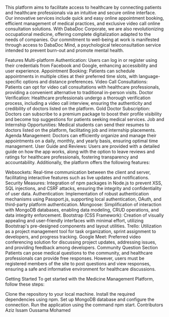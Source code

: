 This platform aims to facilitate access to healthcare by connecting patients and healthcare professionals via an intuitive and secure online interface. Our innovative services include quick and easy online appointment booking, efficient management of medical practices, and exclusive video call online consultation solutions. With DabaDoc Corporate, we are also revolutionizing occupational medicine, offering complete digitalization adapted to the needs of companies. Our commitment to well-being at work is manifested through access to DabaDoc Mind, a psychological teleconsultation service intended to prevent burn-out and promote mental health.

Features
Multi-platform Authentication: Users can log in or register using their credentials from Facebook and Google, enhancing accessibility and user experience.
Appointment Booking: Patients can schedule appointments in multiple cities at their preferred time slots, with language-specific options and distance preferences.
Video Call Consultations: Patients can opt for video call consultations with healthcare professionals, providing a convenient alternative to traditional in-person visits.
Doctor Verification: Healthcare professionals undergo a thorough verification process, including a video call interview, ensuring the authenticity and credibility of doctors listed on the platform.
Gold Doctor Subscription: Doctors can subscribe to a premium package to boost their profile visibility and become top suggestions for patients seeking medical services.
Job and Internship Opportunities: Medical students can send their resumes to doctors listed on the platform, facilitating job and internship placements.
Agenda Management: Doctors can efficiently organize and manage their appointments on a daily, monthly, and yearly basis, ensuring optimal time management.
User Guide and Reviews: Users are provided with a detailed guide on how the app works, along with the option to leave reviews and ratings for healthcare professionals, fostering transparency and accountability.
Additionally, the platform offers the following features:

Websockets: Real-time communication between the client and server, facilitating interactive features such as live updates and notifications.
Security Measures: Integration of npm packages in Node.js to prevent XSS, SQL injections, and CSRF attacks, ensuring the integrity and confidentiality of user data.
Authentication: Implementation of robust authentication mechanisms using Passport.js, supporting local authentication, OAuth, and third-party platform authentication.
Mongoose: Simplification of interaction with MongoDB databases, enabling data modeling, CRUD operations, and data integrity enforcement.
Bootstrap (CSS Framework): Creation of visually appealing and user-friendly interfaces with minimal effort, utilizing Bootstrap's pre-designed components and layout utilities.
Trello: Utilization as a project management tool for task organization, sprint assignment to developers, and progress tracking.
Google Meet: Preferred video conferencing solution for discussing project updates, addressing issues, and providing feedback among developers.
Community Question Section
Patients can pose medical questions to the community, and healthcare professionals can provide free responses. However, users must be registered members of the site to post questions and view responses, ensuring a safe and informative environment for healthcare discussions.

Getting Started
To get started with the Medicine Management Platform, follow these steps:

Clone the repository to your local machine.
Install the required dependencies using npm.
Set up MongoDB database and configure the connection.
Run the application using the command npm start.
Contributors
Aziz
Issam
Oussama
Mohamed
